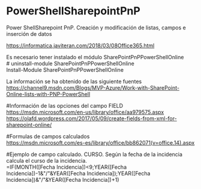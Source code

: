 # PowerShellSharepointPnP
Power ShellSharepoint PnP. Creación y modificación de listas, campos e inserción de datos

https://informatica.javiteran.com/2018/03/08Office365.html

Es necesario tener instalado el módulo SharePointPnPPowerShellOnline</br>
    # uninstall-module SharePointPnPPowerShellOnline</br>
      Install-Module SharePointPnPPowerShellOnline </br>

La información se ha obtenido de las siguiente fuentes</br>
https://channel9.msdn.com/Blogs/MVP-Azure/Work-with-SharePoint-Online-lists-with-PNP-PowerShell


#Información de las opciones del campo FIELD</br>
    https://msdn.microsoft.com/en-us/library/office/aa979575.aspx
    </br>
    https://olafd.wordpress.com/2017/05/09/create-fields-from-xml-for-sharepoint-online/

#Formulas de campos calculados</br>
    https://msdn.microsoft.com/es-es/library/office/bb862071(v=office.14).aspx

#Ejemplo de campo calculado. CURSO. Según la fecha de la incidencia calcula el curso de la incidencia.</br>
   =IF(MONTH([Fecha Incidencia])<9;YEAR([Fecha Incidencia])-1&"/"&YEAR([Fecha Incidencia]);YEAR([Fecha Incidencia])&"/"&YEAR([Fecha Incidencia])+1)


